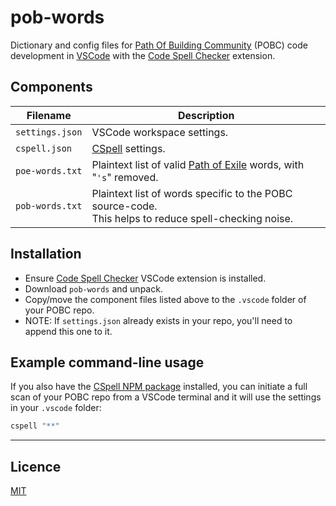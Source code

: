 # pob-words

Dictionary and config files for 
[Path Of Building Community](https://github.com/PathOfBuildingCommunity/PathOfBuilding) (POBC) 
code development in [VSCode](https://code.visualstudio.com/) 
with the [Code Spell Checker](https://marketplace.visualstudio.com/items?itemName=streetsidesoftware.code-spell-checker) 
extension.

## Components
| Filename        | Description
| --------------- | -----------
| `settings.json` | VSCode workspace settings.
| `cspell.json`   | [CSpell](https://cspell.org/) settings.
| `poe-words.txt` | Plaintext list of valid [Path of Exile](https://www.pathofexile.com/) words, with "`'s`" removed.
| `pob-words.txt` | Plaintext list of words specific to the POBC source-code.  <br />This helps to reduce spell-checking noise.


## Installation
* Ensure [Code Spell Checker](https://marketplace.visualstudio.com/items?itemName=streetsidesoftware.code-spell-checker) 
VSCode extension is installed.
* Download `pob-words` and unpack.
* Copy/move the component files listed above to the `.vscode` folder of your POBC repo.
* NOTE:  If `settings.json` already exists in your repo, you'll need to append this one 
to it.

## Example command-line usage
If you also have the [CSpell NPM package](https://www.npmjs.com/package/cspell) installed, 
you can initiate a full scan of your POBC repo from a VSCode terminal
 and it will use the settings in your `.vscode` folder:
```powershell
cspell "**"
```

---

## Licence

[MIT](https://opensource.org/licenses/MIT)
